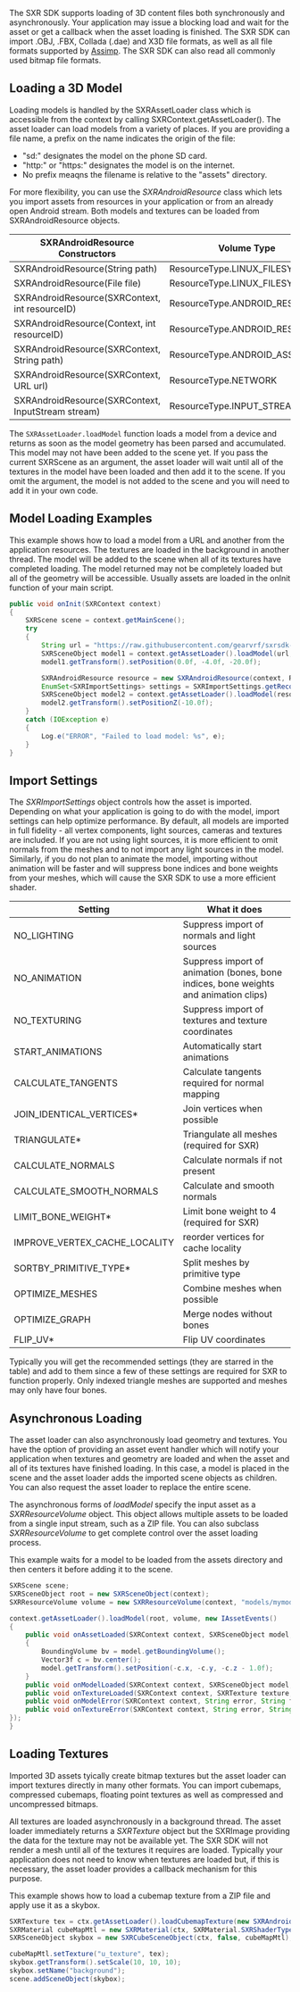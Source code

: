 
The SXR SDK supports loading of 3D content files both synchronously and asynchronously. Your application may issue a blocking load and wait for the asset or get a callback when the asset loading is finished. The SXR SDK can import .OBJ, .FBX, Collada  (.dae) and X3D file formats, as well as all file formats supported by [Assimp](http://www.assimp.org/main_features_formats.html). The SXR SDK can also read all commonly used bitmap file formats.

## Loading a 3D Model

Loading models is handled by the SXRAssetLoader class which is accessible from the context by calling SXRContext.getAssetLoader(). The asset loader can load models from a variety of places. If you are providing a file name, a prefix on the name indicates the origin of the file:

* "sd:" designates the model on the phone SD card.
* "http:" or "https:" designates the model is on the internet.
* No prefix meaqns the filename is relative to the "assets" directory.

For more flexibility, you can use the *SXRAndroidResource* class which lets you import assets from resources in your application or from an already open Android stream. Both models and textures can be loaded from SXRAndroidResource objects.

| SXRAndroidResource Constructors | Volume Type | Input source |
|---------------------------------|-------------|--------------|
| SXRAndroidResource(String path) | ResourceType.LINUX_FILESYSTEM  | SD card |
| SXRAndroidResource(File file)   | ResourceType.LINUX_FILESYSTEM  | SD card |
| SXRAndroidResource(SXRContext, int resourceID) | ResourceType.ANDROID_RESOURCE | res directory |
| SXRAndroidResource(Context, int resourceID) | ResourceType.ANDROID_RESOURCE | res directory |
| SXRAndroidResource(SXRContext, String path) | ResourceType.ANDROID_ASSETS | assets directory |
| SXRAndroidResource(SXRContext, URL url) | ResourceType.NETWORK | internet |
| SXRAndroidResource(SXRContext, InputStream stream) | ResourceType.INPUT_STREAM | input stream |

The `SXRAssetLoader.loadModel` function loads a model from a device and returns as soon as the model geometry has been parsed and accumulated. This model may not have been added to the scene yet. If you pass the current SXRScene as an argument, the asset loader will wait until all of the textures in the model have been loaded and then add it to the scene. If you omit the argument, the model is not added to the scene and you will need to add it in your own code.

## Model Loading Examples

This example shows how to load a model from a URL and another from the application resources. The textures are loaded in the background in another thread. The model will be added to the scene when all of its textures have completed loading. The model returned may not be completely loaded but all of the geometry will be accessible. Usually assets are loaded in the onInit function of your main script.

```java
public void onInit(SXRContext context)
{
    SXRScene scene = context.getMainScene();
    try
    {
        String url = "https://raw.githubusercontent.com/gearvrf/sxrsdk-demos/master/sxrjassimpmodelloader/assets/trees/trees9.3ds";
        SXRSceneObject model1 = context.getAssetLoader().loadModel(url, scene);
        model1.getTransform().setPosition(0.0f, -4.0f, -20.0f);

        SXRAndroidResource resource = new SXRAndroidResource(context, R.raw.spaceship);
    	EnumSet<SXRImportSettings> settings = SXRImportSettings.getRecommendedSettings();
    	SXRSceneObject model2 = context.getAssetLoader().loadModel(resource, settings, true, scene);
        model2.getTransform().setPositionZ(-10.0f);
    }
    catch (IOException e)
    {
        Log.e("ERROR", "Failed to load model: %s", e);
    }
}
```

## Import Settings

The *SXRImportSettings* object controls how the asset is imported. Depending on what your application is going to do with the model, import settings can help optimize performance. By default, all models are imported in full fidelity - all vertex components, light sources, cameras and textures are included. If you are not using light sources, it is more efficient to omit normals from the meshes and to not import any light sources in the model. Similarly, if you do not plan to animate the model, importing without animation will be faster and will suppress bone indices and bone weights from your meshes, which will cause the SXR SDK to use a more efficient shader.

| Setting | What it does |
|---------|--------------|
| NO_LIGHTING | Suppress import of normals and light sources |
| NO_ANIMATION | Suppress import of animation (bones, bone indices, bone weights and animation clips) |
| NO_TEXTURING | Suppress import of textures and texture coordinates |
| START_ANIMATIONS | Automatically start animations |
| CALCULATE_TANGENTS | Calculate tangents required for normal mapping |
| JOIN_IDENTICAL_VERTICES* | Join vertices when possible |
| TRIANGULATE* | Triangulate all meshes (required for SXR) |
| CALCULATE_NORMALS | Calculate normals if not present |
| CALCULATE_SMOOTH_NORMALS | Calculate and smooth normals |
| LIMIT_BONE_WEIGHT* | Limit bone weight to 4 (required for SXR) |
| IMPROVE_VERTEX_CACHE_LOCALITY | reorder vertices for cache locality |
| SORTBY_PRIMITIVE_TYPE* | Split meshes by primitive type |
| OPTIMIZE_MESHES | Combine meshes when possible |
| OPTIMIZE_GRAPH | Merge nodes without bones |
| FLIP_UV* | Flip UV coordinates |

Typically you will get the recommended settings (they are starred in the table) and add to them since a few of these settings are required for SXR to function properly. Only indexed triangle meshes are supported and meshes may only have four bones.


## Asynchronous Loading

The asset loader can also asynchronously load geometry and textures. You have the option of providing an asset event handler which will notify your application when textures and geometry are loaded and when the asset and all of its textures have finished loading. In this case, a model is placed in the scene and the asset loader adds the imported scene objects as children. You can also request the asset loader to replace the entire scene.

The asynchronous forms of *loadModel* specify the input asset as a *SXRResourceVolume* object. This object allows multiple assets to be loaded from a single input stream, such as a ZIP file. You can also subclass *SXRResourceVolume* to get complete control over the asset loading process.

This example waits for a model to be loaded from the assets directory and then centers it before adding it to the scene.
```java
SXRScene scene;
SXRSceneObject root = new SXRSceneObject(context);
SXRResourceVolume volume = new SXRResourceVolume(context, "models/mymodel.fbx");

context.getAssetLoader().loadModel(root, volume, new IAssetEvents()
{
	public void onAssetLoaded(SXRContext context, SXRSceneObject model, String filePath, String errors);
    {
    	BoundingVolume bv = model.getBoundingVolume();
        Vector3f c = bv.center();
        model.getTransform().setPosition(-c.x, -c.y, -c.z - 1.0f);
    }
    public void onModelLoaded(SXRContext context, SXRSceneObject model, String filePath) { }
    public void onTextureLoaded(SXRContext context, SXRTexture texture, String filePath) { }
    public void onModelError(SXRContext context, String error, String filePath) { }
    public void onTextureError(SXRContext context, String error, String filePath) { }
});
}
```
## Loading Textures

Imported 3D assets tyically create bitmap textures but the asset loader can import textures directly in many other formats. You can import cubemaps, compressed cubemaps, floating point textures as well as compressed and uncompressed bitmaps.

All textures are loaded asynchronously in a background thread. The asset loader immediately returns a *SXRTexture* object but the SXRImage providing the data for the texture may not be available yet. The SXR SDK will not render a mesh until all of the textures it requires are loaded. Typically your application does not need to know when textures are loaded but, if this is necessary, the asset loader provides a callback mechanism for this purpose.

This example shows how to load a cubemap texture from a ZIP file and apply use it as a skybox.

```java
SXRTexture tex = ctx.getAssetLoader().loadCubemapTexture(new SXRAndroidResource(ctx, R.raw.beach));
SXRMaterial cubeMapMtl = new SXRMaterial(ctx, SXRMaterial.SXRShaderType.Cubemap.ID);
SXRSceneObject skybox = new SXRCubeSceneObject(ctx, false, cubeMapMtl);

cubeMapMtl.setTexture("u_texture", tex);
skybox.getTransform().setScale(10, 10, 10);
skybox.setName("background");
scene.addSceneObject(skybox);
```
